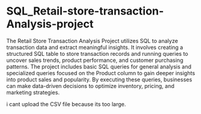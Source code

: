 # SQL_Retail-store-transaction-Analysis-project

The Retail Store Transaction Analysis Project utilizes SQL to analyze transaction data and extract meaningful insights. It involves creating a structured SQL table to store transaction records and running queries to uncover sales trends, product performance, and customer purchasing patterns. The project includes basic SQL queries for general analysis and specialized queries focused on the Product column to gain deeper insights into product sales and popularity. By executing these queries, businesses can make data-driven decisions to optimize inventory, pricing, and marketing strategies.


i cant upload the CSV file because its too large.
